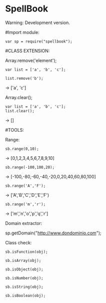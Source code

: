 # SpellBook
Warning: Development version.

#Import module:
```
var sp = require("spellbook");
```

#CLASS EXTENSION:

Array.remove('element');

```
var list = ['a', 'b', 'c'];

list.remove('b');
```
-> ['a', 'c']


Array.clear();
```
var list = ['a', 'b', 'c'];
list.clear();
```
-> []

#TOOLS:

Range:
```
sb.range(0,10);
```
-> [0,1,2,3,4,5,6,7,8,9,10]
```
sb.range(-100,100,20);
```
-> [-100,-80,-60,-40,-20,0,20,40,60,80,100]
```
sb.range('A','F');
```
-> ['A','B','C','D','E','F')
```
sb.range('m','r');
```
-> ['m','n','o','p','q','r']


Domain extractor:

sp.getDomain("http://www.dondominio.com");


Class check:
```
sb.isFunction(obj);

sb.isArray(obj);

sb.isObject(obj);

sb.isNumber(obj);

sb.isString(obj);

sb.isBoolean(obj);
```
